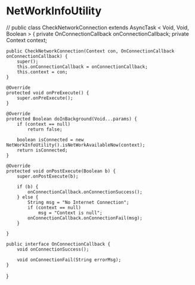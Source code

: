 # NetWorkInfoUtility
//
public class CheckNetworkConnection extends AsyncTask < Void, Void, Boolean > {
    private OnConnectionCallback onConnectionCallback;
    private Context context;

    public CheckNetworkConnection(Context con, OnConnectionCallback onConnectionCallback) {
        super();
        this.onConnectionCallback = onConnectionCallback;
        this.context = con;
    }

    @Override
    protected void onPreExecute() {
        super.onPreExecute();
    }

    @Override
    protected Boolean doInBackground(Void...params) {
        if (context == null)
            return false;

        boolean isConnected = new NetWorkInfoUtility().isNetWorkAvailableNow(context);
        return isConnected;
    }

    @Override
    protected void onPostExecute(Boolean b) {
        super.onPostExecute(b);

        if (b) {
            onConnectionCallback.onConnectionSuccess();
        } else {
            String msg = "No Internet Connection";
            if (context == null)
                msg = "Context is null";
            onConnectionCallback.onConnectionFail(msg);
        }

    }

    public interface OnConnectionCallback {
        void onConnectionSuccess();

        void onConnectionFail(String errorMsg);
    }
}
